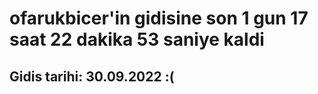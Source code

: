# ofarukbicer'in gidisine son 1 gun 17 saat 22 dakika 53 saniye kaldi

## Gidis tarihi: 30.09.2022 :(